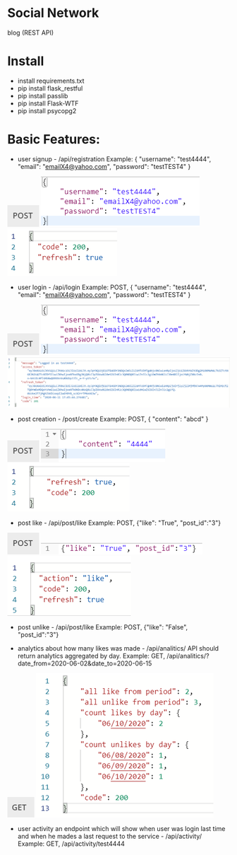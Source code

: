 # Social Network
blog (REST API)
# Install
* install requirements.txt
* pip install flask_restful
* pip install passlib
* pip install Flask-WTF
* pip install psycopg2

# Basic Features:
* user signup - /api/registration  Example:
{
    "username": "test4444",
    "email": "emailX4@yahoo.com",
    "password": "testTEST4"
}

![Alt text](static/doc/post.png?raw=true "Basic Features")
![Alt text](static/doc/1.png?raw=true "Basic Features")
![Alt text](static/doc/1_2.png?raw=true "Basic Features")
* user login - /api/login  Example: POST,
{
    "username": "test4444",
    "email": "emailX4@yahoo.com",
    "password": "testTEST4"
}

![Alt text](static/doc/post.png?raw=true "Basic Features")
![Alt text](static/doc/1.png?raw=true "Basic Features")
![Alt text](static/doc/2_2.png?raw=true "Basic Features")
* post creation - /post/create  Example: POST,
{
    "content": "abcd"
}

![Alt text](static/doc/post.png?raw=true "Basic Features")
![Alt text](static/doc/3_1.png?raw=true "Basic Features")
![Alt text](static/doc/3_2.png?raw=true "Basic Features")
* post like - /api/post/like  Example: POST,
{"like": "True", "post_id":"3"}

![Alt text](static/doc/post.png?raw=true "Basic Features")
![Alt text](static/doc/4_1.png?raw=true "Basic Features")
![Alt text](static/doc/4_2.png?raw=true "Basic Features")
* post unlike  - /api/post/like  Example: POST,
{"like": "False", "post_id":"3"}

* analytics about how many likes was made - /api/analitics/
 API should return analytics aggregated by day.
 Example: GET,  /api/analitics/?date_from=2020-06-02&date_to=2020-06-15
 
 ![Alt text](static/doc/get.png?raw=true "Basic Features")
 ![Alt text](static/doc/6.png?raw=true "Basic Features")
* user activity an endpoint which will show when user was login last time and when he mades a last 
request to the service -  /api/activity/<user>
 Example: GET, /api/activity/test4444
 
